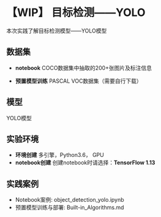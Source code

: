   # 【WIP】 目标检测——YOLO
  
  本次实践了解目标检测模型——YOLO模型
  
  ## 数据集
  - **notebook**
  COCO数据集中抽取的200+张图片及标注信息
  
  - **预置模型训练**
  PASCAL VOC数据集（需要自行下载）
  
  ## 模型
  YOLO模型
  
  ## 实验环境
  - **环境创建**
  多引擎，Python3.6， GPU
  - **notebook创建**
  创建notebook时请选择：**TensorFlow 1.13**
  
  ## 实践案例
  
 - Notebook案例: object_detection_yolo.ipynb
 - 预置模型训练与部署: Built-in_Algorithms.md
